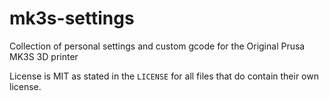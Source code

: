 # mk3s-settings
Collection of personal settings and custom gcode for the Original Prusa MK3S 3D printer

License is MIT as stated in the `LICENSE` for all files that do contain their own license.
